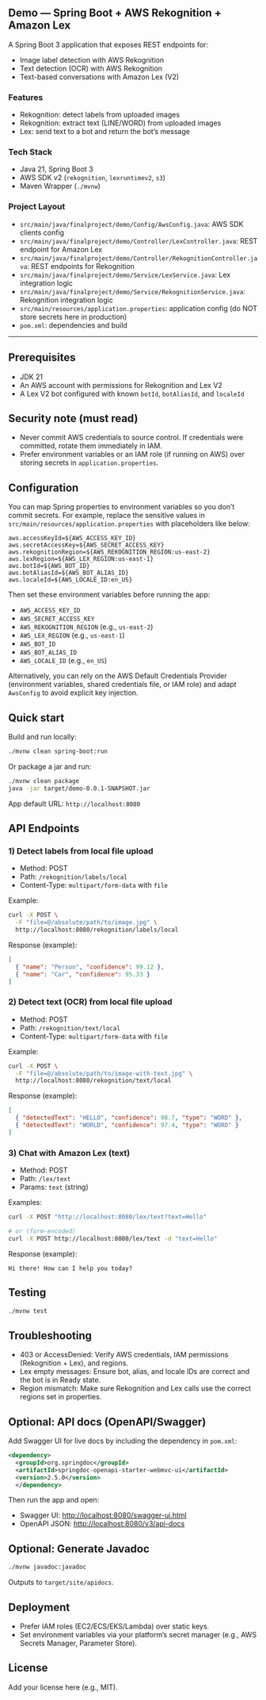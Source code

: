 ## Demo — Spring Boot + AWS Rekognition + Amazon Lex

A Spring Boot 3 application that exposes REST endpoints for:

- Image label detection with AWS Rekognition
- Text detection (OCR) with AWS Rekognition
- Text-based conversations with Amazon Lex (V2)

### Features

- Rekognition: detect labels from uploaded images
- Rekognition: extract text (LINE/WORD) from uploaded images
- Lex: send text to a bot and return the bot’s message

### Tech Stack

- Java 21, Spring Boot 3
- AWS SDK v2 (`rekognition`, `lexruntimev2`, `s3`)
- Maven Wrapper (`./mvnw`)

### Project Layout

- `src/main/java/finalproject/demo/Config/AwsConfig.java`: AWS SDK clients config
- `src/main/java/finalproject/demo/Controller/LexController.java`: REST endpoint for Amazon Lex
- `src/main/java/finalproject/demo/Controller/RekognitionController.java`: REST endpoints for Rekognition
- `src/main/java/finalproject/demo/Service/LexService.java`: Lex integration logic
- `src/main/java/finalproject/demo/Service/RekognitionService.java`: Rekognition integration logic
- `src/main/resources/application.properties`: application config (do NOT store secrets here in production)
- `pom.xml`: dependencies and build

---

## Prerequisites

- JDK 21
- An AWS account with permissions for Rekognition and Lex V2
- A Lex V2 bot configured with known `botId`, `botAliasId`, and `localeId`

## Security note (must read)

- Never commit AWS credentials to source control. If credentials were committed, rotate them immediately in IAM.
- Prefer environment variables or an IAM role (if running on AWS) over storing secrets in `application.properties`.

## Configuration

You can map Spring properties to environment variables so you don’t commit secrets. For example, replace the sensitive values in `src/main/resources/application.properties` with placeholders like below:

```
aws.accessKeyId=${AWS_ACCESS_KEY_ID}
aws.secretAccessKey=${AWS_SECRET_ACCESS_KEY}
aws.rekognitionRegion=${AWS_REKOGNITION_REGION:us-east-2}
aws.lexRegion=${AWS_LEX_REGION:us-east-1}
aws.botId=${AWS_BOT_ID}
aws.botAliasId=${AWS_BOT_ALIAS_ID}
aws.localeId=${AWS_LOCALE_ID:en_US}
```

Then set these environment variables before running the app:

- `AWS_ACCESS_KEY_ID`
- `AWS_SECRET_ACCESS_KEY`
- `AWS_REKOGNITION_REGION` (e.g., `us-east-2`)
- `AWS_LEX_REGION` (e.g., `us-east-1`)
- `AWS_BOT_ID`
- `AWS_BOT_ALIAS_ID`
- `AWS_LOCALE_ID` (e.g., `en_US`)

Alternatively, you can rely on the AWS Default Credentials Provider (environment variables, shared credentials file, or IAM role) and adapt `AwsConfig` to avoid explicit key injection.

## Quick start

Build and run locally:

```bash
./mvnw clean spring-boot:run
```

Or package a jar and run:

```bash
./mvnw clean package
java -jar target/demo-0.0.1-SNAPSHOT.jar
```

App default URL: `http://localhost:8080`

## API Endpoints

### 1) Detect labels from local file upload

- Method: POST
- Path: `/rekognition/labels/local`
- Content-Type: `multipart/form-data` with `file`

Example:

```bash
curl -X POST \
  -F "file=@/absolute/path/to/image.jpg" \
  http://localhost:8080/rekognition/labels/local
```

Response (example):

```json
[
  { "name": "Person", "confidence": 99.12 },
  { "name": "Car", "confidence": 95.33 }
]
```

### 2) Detect text (OCR) from local file upload

- Method: POST
- Path: `/rekognition/text/local`
- Content-Type: `multipart/form-data` with `file`

Example:

```bash
curl -X POST \
  -F "file=@/absolute/path/to/image-with-text.jpg" \
  http://localhost:8080/rekognition/text/local
```

Response (example):

```json
[
  { "detectedText": "HELLO", "confidence": 98.7, "type": "WORD" },
  { "detectedText": "WORLD", "confidence": 97.4, "type": "WORD" }
]
```

### 3) Chat with Amazon Lex (text)

- Method: POST
- Path: `/lex/text`
- Params: `text` (string)

Examples:

```bash
curl -X POST "http://localhost:8080/lex/text?text=Hello"

# or (form-encoded)
curl -X POST http://localhost:8080/lex/text -d "text=Hello"
```

Response (example):

```
Hi there! How can I help you today?
```

## Testing

```bash
./mvnw test
```

## Troubleshooting

- 403 or AccessDenied: Verify AWS credentials, IAM permissions (Rekognition + Lex), and regions.
- Lex empty messages: Ensure bot, alias, and locale IDs are correct and the bot is in Ready state.
- Region mismatch: Make sure Rekognition and Lex calls use the correct regions set in properties.

## Optional: API docs (OpenAPI/Swagger)

Add Swagger UI for live docs by including the dependency in `pom.xml`:

```xml
<dependency>
  <groupId>org.springdoc</groupId>
  <artifactId>springdoc-openapi-starter-webmvc-ui</artifactId>
  <version>2.5.0</version>
  </dependency>
```

Then run the app and open:

- Swagger UI: [http://localhost:8080/swagger-ui.html](http://localhost:8080/swagger-ui.html)
- OpenAPI JSON: [http://localhost:8080/v3/api-docs](http://localhost:8080/v3/api-docs)

## Optional: Generate Javadoc

```bash
./mvnw javadoc:javadoc
```

Outputs to `target/site/apidocs`.

## Deployment

- Prefer IAM roles (EC2/ECS/EKS/Lambda) over static keys.
- Set environment variables via your platform’s secret manager (e.g., AWS Secrets Manager, Parameter Store).

## License

Add your license here (e.g., MIT).
